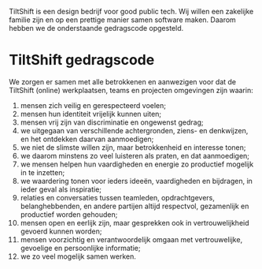 TiltShift is een design bedrijf voor good public tech. Wij willen een zakelijke familie zijn en op een prettige manier samen software maken. Daarom hebben we de onderstaande gedragscode opgesteld.

TiltShift gedragscode
=====================

We zorgen er samen met alle betrokkenen en aanwezigen voor dat de TiltShift (online) werkplaatsen, teams en projecten omgevingen zijn waarin:

1. mensen zich veilig en gerespecteerd voelen;
2. mensen hun identiteit vrijelijk kunnen uiten;
3. mensen vrij zijn van discriminatie en ongewenst gedrag;
4. we uitgegaan van verschillende achtergronden, ziens- en denkwijzen, en het ontdekken daarvan aanmoedigen;
5. we niet de slimste willen zijn, maar betrokkenheid en interesse tonen;
6. we daarom minstens zo veel luisteren als praten, en dat aanmoedigen;
7. we mensen helpen hun vaardigheden en energie zo productief mogelijk in te inzetten;
8. we waardering tonen voor ieders ideeën, vaardigheden en bijdragen, in ieder geval als inspiratie;
9. relaties en conversaties tussen teamleden, opdrachtgevers, belanghebbenden, en andere partijen altijd respectvol, gezamenlijk en productief worden gehouden;
10. mensen open en eerlijk zijn, maar gesprekken ook in vertrouwelijkheid gevoerd kunnen worden;
11. mensen voorzichtig en verantwoordelijk omgaan met vertrouwelijke, gevoelige en persoonlijke informatie;
12. we zo veel mogelijk samen werken.
